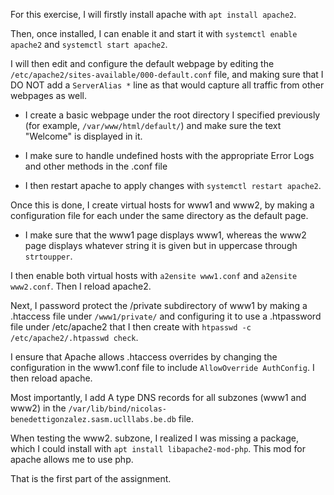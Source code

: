 
For this exercise, I will firstly install apache with `apt install apache2`.


Then, once installed, I can enable it and start it with `systemctl enable apache2` and `systemctl start apache2`.


I will then edit and configure the default webpage by editing the `/etc/apache2/sites-available/000-default.conf` file, and making sure that I DO NOT add a `ServerAlias *` line as that would capture all traffic from other webpages as well.

- I create a basic webpage under the root directory I specified previously (for example, `/var/www/html/default/`) and make sure the text "Welcome" is displayed in it.

- I make sure to handle undefined hosts with the appropriate Error Logs and other methods in the .conf file

- I then restart apache to apply changes with `systemctl restart apache2`.



Once this is done, I create virtual hosts for www1 and www2, by making a configuration file for each under the same directory as the default page.

- I make sure that the www1 page displays www1, whereas the www2 page displays whatever string it is given but in uppercase through `strtoupper`.

I then enable both virtual hosts with `a2ensite www1.conf` and `a2ensite www2.conf`. Then I reload apache2.


Next, I password protect the /private subdirectory of www1 by making a .htaccess file under `/www1/private/` and configuring it to use a .htpassword file under /etc/apache2 that I then create
with `htpasswd -c /etc/apache2/.htpasswd check`.

I ensure that Apache allows .htaccess overrides by changing the configuration in the www1.conf file to include `AllowOverride AuthConfig`. I then reload apache.

Most importantly, I add A type DNS records for all subzones (www1 and www2) in the `/var/lib/bind/nicolas-benedettigonzalez.sasm.uclllabs.be.db` file.


When testing the www2. subzone, I realized I was missing a package, which I could install with `apt install libapache2-mod-php`. This mod for apache allows me to use php.

That is the first part of the assignment.
